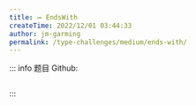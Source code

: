 ```yaml
---
title: ➖ EndsWith
createTime: 2022/12/01 03:44:33
author: jm-garming
permalink: /type-challenges/medium/ends-with/
---
```


::: info 题目
Github: []()

```ts

```

:::
